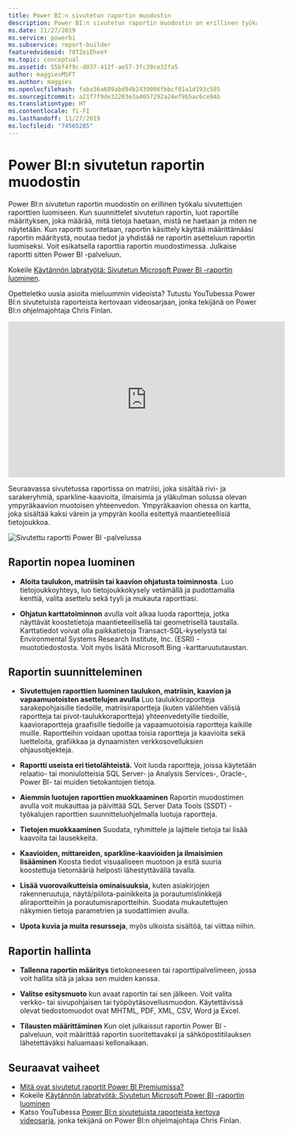 ```yaml
---
title: Power BI:n sivutetun raportin muodostin
description: Power BI:n sivutetun raportin muodostin on erillinen työkalu sivutettujen raporttien luomiseen.
ms.date: 11/27/2019
ms.service: powerbi
ms.subservice: report-builder
featuredvideoid: 78TZeiEhveY
ms.topic: conceptual
ms.assetid: 55bf4f9c-d037-412f-ae57-3fc39ce32fa5
author: maggiesMSFT
ms.author: maggies
ms.openlocfilehash: faba36a609abd94b2439006fbbcf01a1d193c585
ms.sourcegitcommit: a21f7f9de32203e3a4057292a24ef9b5ac6ce94b
ms.translationtype: HT
ms.contentlocale: fi-FI
ms.lasthandoff: 11/27/2019
ms.locfileid: "74565285"
---
```

# <a name="power-bi-paginated-report-builder"></a>Power BI:n sivutetun raportin muodostin

 Power BI:n sivutetun raportin muodostin on erillinen työkalu sivutettujen raporttien luomiseen.  Kun suunnittelet sivutetun raportin, luot raportille määrityksen, joka määrää, mitä tietoja haetaan, mistä ne haetaan ja miten ne näytetään. Kun raportti suoritetaan, raportin käsittely käyttää määrittämääsi raportin määritystä, noutaa tiedot ja yhdistää ne raportin asetteluun raportin luomiseksi. Voit esikatsella raporttia raportin muodostimessa. Julkaise raportti sitten Power BI -palveluun.

Kokeile [Käytännön labratyötä: Sivutetun Microsoft Power BI -raportin luominen](https://www.microsoft.com/handsonlabs/selfpacedlabs/details/SQ00208).

Opetteletko uusia asioita mieluummin videoista? Tutustu YouTubessa Power BI:n sivutetuista raporteista kertovaan videosarjaan, jonka tekijänä on Power BI:n ohjelmajohtaja Chris Finlan.

<iframe width="560" height="315" src="https://www.youtube.com/embed/78TZeiEhveY?list=PLx7LcKtN_gq-JVzM6L8xNNxX7kts-KflJ" frameborder="0" allowfullscreen></iframe>

Seuraavassa sivutetussa raportissa on matriisi, joka sisältää rivi- ja sarakeryhmiä, sparkline-kaavioita, ilmaisimia ja yläkulman solussa olevan ympyräkaavion muotoisen yhteenvedon. Ympyräkaavion ohessa on kartta, joka sisältää kaksi värein ja ympyrän koolla esitettyä maantieteellisiä tietojoukkoa.  

![Sivutettu raportti Power BI -palvelussa](media/report-builder-power-bi/report-builder-get-started-paginated-report.png)

##  <a name="JumpStartReptCreation"></a> Raportin nopea luominen  
 
-   **Aloita taulukon, matriisin tai kaavion ohjatusta toiminnosta**. Luo tietojoukkoyhteys, luo tietojoukkokysely vetämällä ja pudottamalla kenttiä, valita asettelu sekä tyyli ja mukauta raporttiasi.  
  
-   **Ohjatun karttatoiminnon** avulla voit alkaa luoda raportteja, jotka näyttävät koostetietoja maantieteellisellä tai geometrisellä taustalla. Karttatiedot voivat olla paikkatietoja Transact-SQL-kyselystä tai Environmental Systems Research Institute, Inc. (ESRI) -muototiedostosta. Voit myös lisätä Microsoft Bing -karttaruututaustan.  

##  <a name="DesignRept"></a> Raportin suunnitteleminen  
  
-   **Sivutettujen raporttien luominen taulukon, matriisin, kaavion ja vapaamuotoisten asettelujen avulla** Luo taulukkoraportteja sarakepohjaisille tiedoille, matriisiraportteja (kuten välilehtien välisiä raportteja tai pivot-taulukkoraportteja) yhteenvedetyille tiedoille, kaavioraportteja graafisille tiedoille ja vapaamuotoisia raportteja kaikille muille. Raportteihin voidaan upottaa toisia raportteja ja kaavioita sekä luetteloita, grafiikkaa ja dynaamisten verkkosovelluksien ohjausobjekteja.  
  
-   **Raportti useista eri tietolähteistä.** Voit luoda raportteja, joissa käytetään relaatio- tai moniulotteisia SQL Server- ja Analysis Services-, Oracle-, Power BI- tai muiden tietokantojen tietoja.  
  
-   **Aiemmin luotujen raporttien muokkaaminen** Raportin muodostimen avulla voit mukauttaa ja päivittää SQL Server Data Tools (SSDT) -työkalujen raporttien suunnitteluohjelmalla luotuja raportteja.  
  
-   **Tietojen muokkaaminen** Suodata, ryhmittele ja lajittele tietoja tai lisää kaavoita tai lausekkeita.  

-   **Kaavioiden, mittareiden, sparkline-kaavioiden ja ilmaisimien lisääminen** Koosta tiedot visuaaliseen muotoon ja esitä suuria koostettuja tietomääriä helposti lähestyttävällä tavalla.  
  
-   **Lisää vuorovaikutteisia ominaisuuksia,** kuten asiakirjojen rakenneruutuja, näytä/piilota-painikkeita ja porautumislinkkejä aliraportteihin ja porautumisraportteihin. Suodata mukautettujen näkymien tietoja parametrien ja suodattimien avulla.  
  
-   **Upota kuvia ja muita resursseja**, myös ulkoista sisältöä, tai viittaa niihin.  
  
##  <a name="ManageRpt"></a> Raportin hallinta  
  
-   **Tallenna raportin määritys** tietokoneeseen tai raporttipalvelimeen, jossa voit hallita sitä ja jakaa sen muiden kanssa.  
  
-   **Valitse esitysmuoto** kun avaat raportin tai sen jälkeen. Voit valita verkko- tai sivupohjaisen tai työpöytäsovellusmuodon. Käytettävissä olevat tiedostomuodot ovat MHTML, PDF, XML, CSV, Word ja Excel.  
  
-   **Tilausten määrittäminen** Kun olet julkaissut raportin Power BI -palveluun, voit määrittää raportin suoritettavaksi ja sähköpostitilauksen lähetettäväksi haluamaasi kellonaikaan.  

## <a name="next-steps"></a>Seuraavat vaiheet

- [Mitä ovat sivutetut raportit Power BI Premiumissa?](paginated-reports-report-builder-power-bi.md)
- Kokeile [Käytännön labratyötä: Sivutetun Microsoft Power BI -raportin luominen](https://www.microsoft.com/handsonlabs/selfpacedlabs/details/SQ00208)
- Katso YouTubessa [Power BI:n sivutetuista raporteista kertova videosarja](https://www.youtube.com/watch?v=78TZeiEhveY&list=PLx7LcKtN_gq-JVzM6L8xNNxX7kts-KflJ), jonka tekijänä on Power BI:n ohjelmajohtaja Chris Finlan.